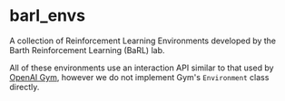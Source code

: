 # barl_envs
A collection of Reinforcement Learning Environments developed by the Barth Reinforcement Learning (BaRL) lab.

All of these environments use an interaction API similar to that used by [OpenAI Gym](https://github.com/openai/gym), however we do not implement Gym's `Environment` class directly.

